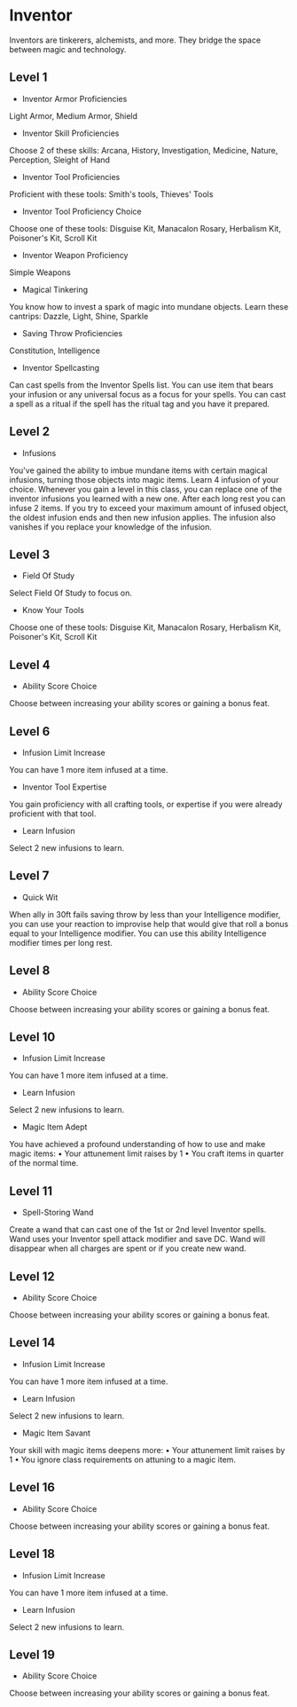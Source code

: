# Inventor

Inventors are tinkerers, alchemists, and more. They bridge the space between magic and technology.


## Level 1

* Inventor Armor Proficiencies

Light Armor, Medium Armor, Shield

* Inventor Skill Proficiencies

Choose 2 of these skills: Arcana, History, Investigation, Medicine, Nature, Perception, Sleight of Hand

* Inventor Tool Proficiencies

Proficient with these tools: Smith's tools, Thieves' Tools

* Inventor Tool Proficiency Choice

Choose one of these tools: Disguise Kit, Manacalon Rosary, Herbalism Kit, Poisoner's Kit, Scroll Kit

* Inventor Weapon Proficiency

Simple Weapons

* Magical Tinkering

You know how to invest a spark of magic into mundane objects. Learn these cantrips: Dazzle, Light, Shine, Sparkle

* Saving Throw Proficiencies

Constitution, Intelligence

* Inventor Spellcasting

Can cast spells from the Inventor Spells list. You can use item that bears your infusion or any universal focus as a focus for your spells. You can cast a spell as a ritual if the spell has the ritual tag and you have it prepared.


## Level 2

* Infusions

You've gained the ability to imbue mundane items with certain magical infusions, turning those objects into magic items. Learn 4 infusion of your choice. Whenever you gain a level in this class, you can replace one of the inventor infusions you learned with a new one.
After each long rest you can infuse 2 items. If you try to exceed your maximum amount of infused object, the oldest infusion ends and then new infusion applies. The infusion also vanishes if you replace your knowledge of the infusion.


## Level 3

* Field Of Study

Select Field Of Study to focus on.

* Know Your Tools

Choose one of these tools: Disguise Kit, Manacalon Rosary, Herbalism Kit, Poisoner's Kit, Scroll Kit


## Level 4

* Ability Score Choice

Choose between increasing your ability scores or gaining a bonus feat.


## Level 6

* Infusion Limit Increase

You can have 1 more item infused at a time.

* Inventor Tool Expertise

You gain proficiency with all crafting tools, or expertise if you were already proficient with that tool.

* Learn Infusion

Select 2 new infusions to learn.


## Level 7

* Quick Wit

When ally in 30ft fails saving throw by less than your Intelligence modifier, you can use your reaction to improvise help that would give that roll a bonus equal to your Intelligence modifier. You can use this ability Intelligence modifier times per long rest.


## Level 8

* Ability Score Choice

Choose between increasing your ability scores or gaining a bonus feat.


## Level 10

* Infusion Limit Increase

You can have 1 more item infused at a time.

* Learn Infusion

Select 2 new infusions to learn.

* Magic Item Adept

You have achieved a profound understanding of how to use and make magic items:
• Your attunement limit raises by 1
• You craft items in quarter of the normal time.


## Level 11

* Spell-Storing Wand

Create a wand that can cast one of the 1st or 2nd level Inventor spells. Wand uses your Inventor spell attack modifier and save DC. Wand will disappear when all charges are spent or if you create new wand.


## Level 12

* Ability Score Choice

Choose between increasing your ability scores or gaining a bonus feat.


## Level 14

* Infusion Limit Increase

You can have 1 more item infused at a time.

* Learn Infusion

Select 2 new infusions to learn.

* Magic Item Savant

Your skill with magic items deepens more:
• Your attunement limit raises by 1
• You ignore class requirements on attuning to a magic item.


## Level 16

* Ability Score Choice

Choose between increasing your ability scores or gaining a bonus feat.


## Level 18

* Infusion Limit Increase

You can have 1 more item infused at a time.

* Learn Infusion

Select 2 new infusions to learn.


## Level 19

* Ability Score Choice

Choose between increasing your ability scores or gaining a bonus feat.





